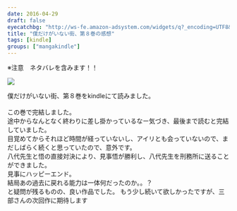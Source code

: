 ```yaml
---
date: 2016-04-29
draft: false
eyecatchbg: "http://ws-fe.amazon-adsystem.com/widgets/q?_encoding=UTF8&ASIN=B01E8BNEA4&Format=_SL110_&ID=AsinImage&MarketPlace=JP&ServiceVersion=20070822&WS=1&tag=yhikishima03-22"
title: "僕だけがいない街、第８巻の感想"
tags: [kindle]
groups: ["mangakindle"]
---
```

<p class="text-danger">※注意　ネタバレを含みます！！</p>

<div class="blog-contents clearfix">
  <a class="blog-image" href="http://www.amazon.co.jp/gp/product/B01E8BNEA4/ref=as_li_tf_il?ie=UTF8&camp=247&creative=1211&creativeASIN=B01E8BNEA4&linkCode=as2&tag=yhikishima03-22"><img border="0" src="http://ws-fe.amazon-adsystem.com/widgets/q?_encoding=UTF8&ASIN=B01E8BNEA4&Format=_SL250_&ID=AsinImage&MarketPlace=JP&ServiceVersion=20070822&WS=1&tag=yhikishima03-22" ><img src="http://ir-jp.amazon-adsystem.com/e/ir?t=yhikishima03-22&l=as2&o=9&a=B01E8BNEA4" width="1" height="1" border="0" alt="" style="border:none !important; margin:0px !important;" />
  </a>
  <p class="blog-text">
  僕だけがいない街、第８巻をkindleにて読みました。<br><br>
  この巻で完結しました。<br>
  途中からなんとなく終わりに差し掛かっているなー気づき、最後まで読むと完結していました。<br>
  目覚めてからそれほど時間が経っていないし、アイリとも会っていないので、まだしばらく続くと思っていたので、意外です。<br>
  八代先生と悟の直接対決により、見事悟が勝利し、八代先生を刑務所に送ることができました。<br>
  見事にハッピーエンド。<br>
  結局あの過去に戻れる能力は一体何だったのか。。？<br>
  と疑問が残るものの、良い作品でした。
  もう少し続いて欲しかったですが、三部さんの次回作に期待します<span class="icn is-pray"></span>
</div>
